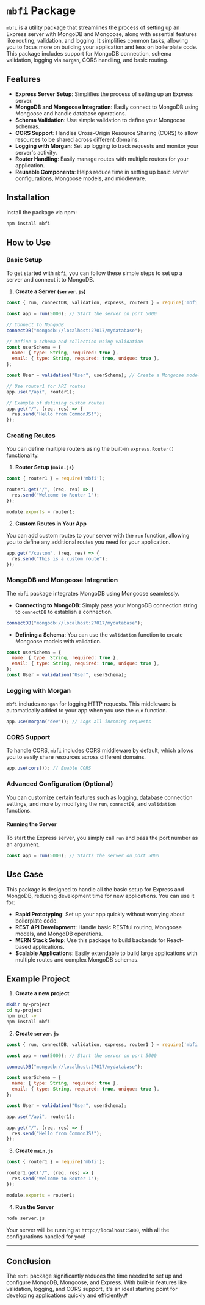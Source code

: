 # `mbfi` Package

`mbfi` is a utility package that streamlines the process of setting up an Express server with MongoDB and Mongoose, along with essential features like routing, validation, and logging. It simplifies common tasks, allowing you to focus more on building your application and less on boilerplate code. This package includes support for MongoDB connection, schema validation, logging via `morgan`, CORS handling, and basic routing.

## Features

- **Express Server Setup**: Simplifies the process of setting up an Express server.
- **MongoDB and Mongoose Integration**: Easily connect to MongoDB using Mongoose and handle database operations.
- **Schema Validation**: Use simple validation to define your Mongoose schemas.
- **CORS Support**: Handles Cross-Origin Resource Sharing (CORS) to allow resources to be shared across different domains.
- **Logging with Morgan**: Set up logging to track requests and monitor your server's activity.
- **Router Handling**: Easily manage routes with multiple routers for your application.
- **Reusable Components**: Helps reduce time in setting up basic server configurations, Mongoose models, and middleware.

## Installation

Install the package via npm:

```bash
npm install mbfi
```

## How to Use

### Basic Setup

To get started with `mbfi`, you can follow these simple steps to set up a server and connect it to MongoDB.

1. **Create a Server (`server.js`)**

```javascript
const { run, connectDB, validation, express, router1 } = require('mbfi');

const app = run(5000); // Start the server on port 5000

// Connect to MongoDB
connectDB("mongodb://localhost:27017/mydatabase");

// Define a schema and collection using validation
const userSchema = {
  name: { type: String, required: true },
  email: { type: String, required: true, unique: true },
};

const User = validation("User", userSchema); // Create a Mongoose model with validation

// Use router1 for API routes
app.use("/api", router1);

// Example of defining custom routes
app.get("/", (req, res) => {
  res.send("Hello from CommonJS!");
});
```

### Creating Routes

You can define multiple routers using the built-in `express.Router()` functionality. 

1. **Router Setup (`main.js`)**

```javascript
const { router1 } = require('mbfi');

router1.get("/", (req, res) => {
  res.send("Welcome to Router 1");
});

module.exports = router1;
```

2. **Custom Routes in Your App**

You can add custom routes to your server with the `run` function, allowing you to define any additional routes you need for your application.

```javascript
app.get("/custom", (req, res) => {
  res.send("This is a custom route");
});
```

### MongoDB and Mongoose Integration

The `mbfi` package integrates MongoDB using Mongoose seamlessly. 

- **Connecting to MongoDB**: Simply pass your MongoDB connection string to `connectDB` to establish a connection.

```javascript
connectDB("mongodb://localhost:27017/mydatabase");
```

- **Defining a Schema**: You can use the `validation` function to create Mongoose models with validation.

```javascript
const userSchema = {
  name: { type: String, required: true },
  email: { type: String, required: true, unique: true },
};
const User = validation("User", userSchema);
```

### Logging with Morgan

`mbfi` includes `morgan` for logging HTTP requests. This middleware is automatically added to your app when you use the `run` function.

```javascript
app.use(morgan("dev")); // Logs all incoming requests
```

### CORS Support

To handle CORS, `mbfi` includes CORS middleware by default, which allows you to easily share resources across different domains.

```javascript
app.use(cors()); // Enable CORS
```

### Advanced Configuration (Optional)

You can customize certain features such as logging, database connection settings, and more by modifying the `run`, `connectDB`, and `validation` functions.

#### Running the Server

To start the Express server, you simply call `run` and pass the port number as an argument.

```javascript
const app = run(5000); // Starts the server on port 5000
```

## Use Case

This package is designed to handle all the basic setup for Express and MongoDB, reducing development time for new applications. You can use it for:

- **Rapid Prototyping**: Set up your app quickly without worrying about boilerplate code.
- **REST API Development**: Handle basic RESTful routing, Mongoose models, and MongoDB operations.
- **MERN Stack Setup**: Use this package to build backends for React-based applications.
- **Scalable Applications**: Easily extendable to build large applications with multiple routes and complex MongoDB schemas.

## Example Project

1. **Create a new project**

```bash
mkdir my-project
cd my-project
npm init -y
npm install mbfi
```

2. **Create `server.js`**

```javascript
const { run, connectDB, validation, express, router1 } = require('mbfi');

const app = run(5000); // Start the server on port 5000

connectDB("mongodb://localhost:27017/mydatabase");

const userSchema = {
  name: { type: String, required: true },
  email: { type: String, required: true, unique: true },
};

const User = validation("User", userSchema);

app.use("/api", router1);

app.get("/", (req, res) => {
  res.send("Hello from CommonJS!");
});
```

3. **Create `main.js`**

```javascript
const { router1 } = require('mbfi');

router1.get("/", (req, res) => {
  res.send("Welcome to Router 1");
});

module.exports = router1;
```

4. **Run the Server**

```bash
node server.js
```

Your server will be running at `http://localhost:5000`, with all the configurations handled for you!

---

## Conclusion

The `mbfi` package significantly reduces the time needed to set up and configure MongoDB, Mongoose, and Express. With built-in features like validation, logging, and CORS support, it's an ideal starting point for developing applications quickly and efficiently.#
